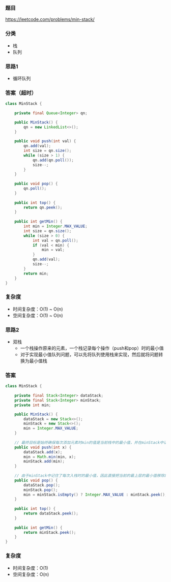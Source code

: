 ### 题目
https://leetcode.com/problems/min-stack/

### 分类
* 栈
* 队列

### 思路1
* 循环队列

### 答案（超时）
```java
class MinStack {
    
    private final Queue<Integer> qn;

    public MinStack() {
        qn = new LinkedList<>();
    }
    
    public void push(int val) {
        qn.add(val);
        int size = qn.size();
        while (size > 1) {
            qn.add(qn.poll());
            size--;
        }
    }
    
    public void pop() {
        qn.poll();
    }
    
    public int top() {
        return qn.peek();
    }
    
    public int getMin() {
        int min = Integer.MAX_VALUE;
        int size = qn.size();
        while (size > 0) {
            int val = qn.poll();
            if (val < min) {
                min = val;
            }
            qn.add(val);
            size--;
        }
        return min;
    }
}
```

### 复杂度
* 时间复杂度：O(1) ~ O(n)
* 空间复杂度：O(1) ~ O(n)

### 思路2
* 双栈
    * 一个栈操作原来的元素，一个栈记录每个操作（push和pop）时的最小值
    * 对于实现最小值队列问题，可以先将队列使用栈来实现，然后就将问题转换为最小值栈

### 答案
```java
class MinStack {
    
    private final Stack<Integer> dataStack;
    private final Stack<Integer> minStack;
    private int min;

    public MinStack() {
        dataStack = new Stack<>();
        minStack = new Stack<>();
        min = Integer.MAX_VALUE;
    }
    
    // 最终目标是始终确保每次添加元素时min的值是当前栈中的最小值，并在minStack中记住这个最小值
    public void push(int x) {
        dataStack.add(x);
        min = Math.min(min, x);
        minStack.add(min);
    }
    
    // 由于minStack中记住了每次入栈时的最小值，因此直接把当前的最上层的最小值移除即可
    public void pop() {
        dataStack.pop();
        minStack.pop();
        min = minStack.isEmpty() ? Integer.MAX_VALUE : minStack.peek();
    }
    
    public int top() {
        return dataStack.peek();
    }
    
    public int getMin() {
        return minStack.peek();
    }
}
```

### 复杂度
* 时间复杂度：O(1)
* 空间复杂度：O(n)
